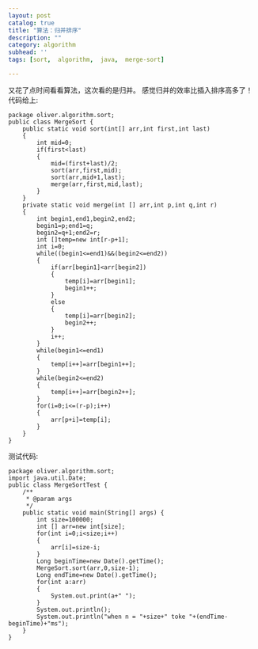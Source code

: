 ```yaml
---
layout: post
catalog: true
title: "算法：归并排序"
description: ""
category: algorithm
subhead: ''
tags: [sort,  algorithm,  java,  merge-sort]

---
```


又花了点时间看看算法，这次看的是归并。
感觉归并的效率比插入排序高多了！
代码给上:
 

    package oliver.algorithm.sort;
    public class MergeSort {
        public static void sort(int[] arr,int first,int last)
        {
            int mid=0;
            if(first<last)
            {
                mid=(first+last)/2;
                sort(arr,first,mid);
                sort(arr,mid+1,last);
                merge(arr,first,mid,last);
            }
        }
        private static void merge(int [] arr,int p,int q,int r)
        {
            int begin1,end1,begin2,end2;
            begin1=p;end1=q;
            begin2=q+1;end2=r;
            int []temp=new int[r-p+1];
            int i=0;
            while((begin1<=end1)&&(begin2<=end2))
            {
                if(arr[begin1]<arr[begin2])
                {
                    temp[i]=arr[begin1];
                    begin1++;
                }
                else
                {
                    temp[i]=arr[begin2];
                    begin2++;
                }
                i++;
            }
            while(begin1<=end1)
            {
                temp[i++]=arr[begin1++];
            }
            while(begin2<=end2)
            {
                temp[i++]=arr[begin2++];
            }
            for(i=0;i<=(r-p);i++)
            {
                arr[p+i]=temp[i];
            }
        }
    }  
  
 
测试代码:
    
    package oliver.algorithm.sort;
    import java.util.Date;
    public class MergeSortTest {
        /**
         * @param args
         */
        public static void main(String[] args) {
            int size=100000;
            int [] arr=new int[size];
            for(int i=0;i<size;i++)
            {
                arr[i]=size-i;
            }
            Long beginTime=new Date().getTime();
            MergeSort.sort(arr,0,size-1);
            Long endTime=new Date().getTime();
            for(int a:arr)
            {
                System.out.print(a+" ");
            }
            System.out.println();
            System.out.println("when n = "+size+" toke "+(endTime-beginTime)+"ms");
        }
    }  
 

